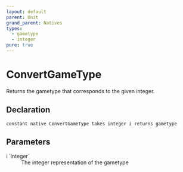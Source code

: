 ```yaml
---
layout: default
parent: Unit
grand_parent: Natives
types:
  - gametype
  - integer
pure: true
---
```


# ConvertGameType
Returns the gametype that corresponds to the given integer.

## Declaration

```
constant native ConvertGameType takes integer i returns gametype
```

## Parameters
<dl>
  <dt>i `integer`</dt>
  <dd>The integer representation of the gametype</dd>
</dl>
